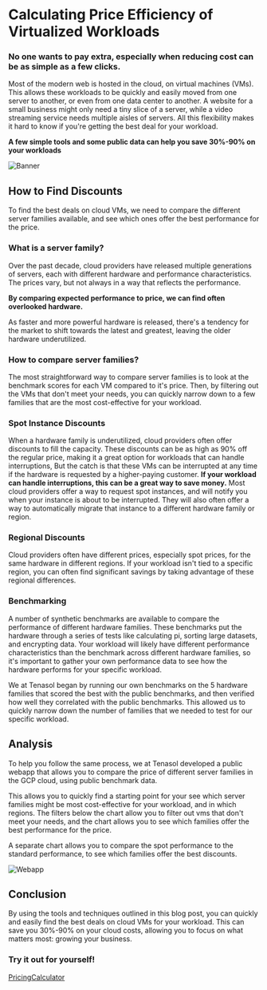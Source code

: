 # Calculating Price Efficiency of Virtualized Workloads

### **No one wants to pay extra, especially when reducing cost can be as simple as a few clicks.**

Most of the modern web is hosted in the cloud, on virtual machines (VMs).
This allows these workloads to be quickly and easily moved from one server to another,
or even from one data center to another.
A website for a small business might only need a tiny slice of a server, while a video streaming service needs
multiple aisles of servers.
All this flexibility makes it hard to know if you're getting the best deal for your workload.

**A few simple tools and some public data can help you save 30%-90% on your workloads**

![Banner]()

## How to Find Discounts

To find the best deals on cloud VMs, we need to compare the different server families available,
and see which ones offer the best performance for the price.

### **What is a server family?**

Over the past decade, cloud providers have released multiple generations of servers,
each with different hardware and performance characteristics.
The prices vary, but not always in a way that reflects the performance.

**By comparing expected performance to price, we can find often overlooked hardware.**

As faster and more powerful hardware is released,
there's a tendency for the market to shift towards the latest and greatest,
leaving the older hardware underutilized.

### **How to compare server families?**

The most straightforward way to compare server families is to look at the benchmark scores for each VM compared to it's
price.
Then, by filtering out the VMs that don't meet your needs, you can quickly narrow down to a few families that are the
most cost-effective for your workload.

### **Spot Instance Discounts**

When a hardware family is underutilized, cloud providers often offer discounts to fill the capacity.
These discounts can be as high as 90% off the regular price, making it a great option for workloads that can handle
interruptions,
But the catch is that these VMs can be interrupted at any time if the hardware is requested by a higher-paying customer.
**If your workload can handle interruptions, this can be a great way to save money.**
Most cloud providers offer a way to request spot instances, and will notify you when your instance is about to be interrupted.
They will also often offer a way to automatically migrate that instance to a different hardware family or region.

### Regional Discounts

Cloud providers often have different prices, especially spot prices, for the same hardware in different regions.
If your workload isn't tied to a specific region, you can often find significant savings by taking advantage of these
regional differences.

### Benchmarking

A number of synthetic benchmarks are available to compare the performance of different hardware families.
These benchmarks put the hardware through a series of tests like calculating pi, sorting large datasets, and encrypting
data.
Your workload will likely have different performance characteristics than the benchmark across different hardware
families,
so it's important to gather your own performance data to see how the hardware performs for your specific workload.

We at Tenasol began by running our own benchmarks on the 5 hardware families that scored the best with the public
benchmarks,
and then verified how well they correlated with the public benchmarks.
This allowed us to quickly narrow down the number of families that we needed to test for our specific workload.

## Analysis

To help you follow the same process, we at Tenasol developed a public webapp that allows you to
compare the price of different server families in the GCP cloud, using public benchmark data.

This allows you to quickly find a starting point for your see which server families might be most cost-effective for your workload,
and in which regions.
The filters below the chart allow you to filter out vms that don't meet your needs, 
and the chart allows you to see which families offer the best performance for the price.

A separate chart allows you to compare the spot performance to the standard performance, to see which families offer the best discounts.

![Webapp]()

## Conclusion
By using the tools and techniques outlined in this blog post, you can quickly and easily find the best deals on cloud VMs for your workload.
This can save you 30%-90% on your cloud costs, allowing you to focus on what matters most: growing your business.
### **Try it out for yourself!**
[PricingCalculator](https://pricingcalculator.tenasol.com)
